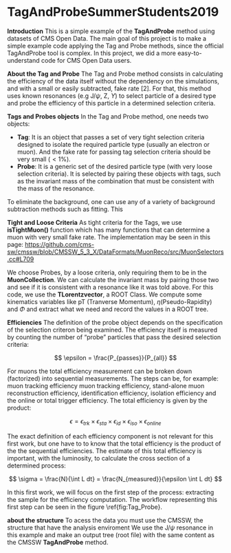# TagAndProbeSummerStudents2019



**Introduction**
This is a simple example of the **TagAndProbe** method using datasets of CMS Open Data. The main goal of this project is to make a simple example code applying the Tag and Probe methods, since the official TagAndProbe tool is complex. In this project, we did a more  easy-to-understand code for CMS Open Data users.

**About the Tag and Probe**
The Tag and Probe method consists in calculating the efficiency of the data itself without the dependency on the simulations, and with a small or easily subtracted, fake rate [2]. For that, this method uses known resonances (e.g J/$\psi$, Z, $\Upsilon$) to select particle of a desired type and probe the efficiency of this particle in a determined selection criteria.

**Tags and Probes objects**
In the Tag and Probe method, one needs two objects:

- **Tag**: It is an object that passes a set of very tight selection criteria designed to isolate the required particle type (usually an electron or muon). And the fake rate for passing tag selection criteria should be very small ($<1\%$).
- **Probe**: It is a generic set of the desired particle type (with very loose selection criteria). It is selected by pairing these objects with tags, such as the invariant mass of the combination that must be consistent with the mass of the resonance.

To eliminate the background, one can use any of a variety of background subtraction methods such as fitting. This 

 **Tight and Loose Criteria**
As tight criteria for the Tags, we use  **isTightMuon()** function which has many functions that can determine a muon with very small fake rate. The implementation may be seen in this page:
https://github.com/cms-sw/cmssw/blob/CMSSW_5_3_X/DataFormats/MuonReco/src/MuonSelectors.cc#L709
 
We choose Probes, by a loose criteria, only requiring them to be in the  **MuonCollection**. We can calculate the invariant mass by pairing those two and see if it is consistent with a resonance like it was told above. For this code, we use the **TLorentzvector**, a ROOT Class. We compute some kinematics variables like pT (Tranverse Momentum), $\eta$(Pseudo-Rapidity) and $\Phi$ and extract what we need and record the values in a ROOT tree.
 
 **Efficiencies**
The definition of the probe object depends on the specification of the selection criteron being examined. The efficiency itself is measured by counting the number of “probe” particles that pass the desired selection criteria:

$$
 \epsilon = \frac{P_{passes}}{P_{all}}
$$

For muons the total efficiency measurement can be broken down (factorized) into sequential measurements. The steps can be, for example: muon tracking efficiency muon tracking efficiency, stand-alone muon reconstruction efficiency, identification efficiency, isolation efficiency and the online or total trigger efficiency. The total efficiency is given by the product: 

$$
 \epsilon = \epsilon_{trk} \times \epsilon_{sta} \times \epsilon_{id} \times \epsilon_{iso} \times \epsilon_{online}
$$

The exact definition of each efficiency component is not relevant for this first work, but one have to to know that the total efficiency is the product of the the sequential efficiencies. The estimate of this total efficiency is important, with the luminosity, to calculate the cross section of a determined process:

$$
 \sigma = \frac{N}{\int L dt} = \frac{N_{measured}}{\epsilon \int L dt}
$$

In this first work, we will focus on the first step of the process: extracting the sample for the efficiency computation. The workflow representing this first step can be seen in the figure \ref{fig:Tag_Probe}.

**about the structure**
To acess the data you must use the CMSSW, the structure that have the analysis enviroment
We use the J/$\psi$ resonance in this example and make an output tree (root file) with the same content as the CMSSW **TagAndProbe** method.
